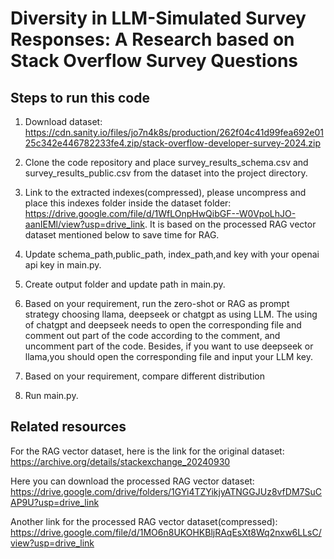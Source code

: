 # Diversity in LLM-Simulated Survey Responses: A Research based on Stack Overflow Survey Questions

## Steps to run this code

1. Download dataset: https://cdn.sanity.io/files/jo7n4k8s/production/262f04c41d99fea692e0125c342e446782233fe4.zip/stack-overflow-developer-survey-2024.zip

2. Clone the code repository and place survey_results_schema.csv and survey_results_public.csv from the dataset into the project directory.

3. Link to the extracted indexes(compressed), please uncompress and place this indexes folder inside the dataset folder: https://drive.google.com/file/d/1WfLOnpHwQibGF--W0VpoLhJO-aanIEMl/view?usp=drive_link. It is based on the processed  RAG vector dataset mentioned below to save time for RAG.

4. Update schema_path,public_path, index_path,and key with your openai api key in main.py.

5. Create output folder and update path in main.py.

5. Based on your requirement, run the zero-shot or RAG as prompt strategy choosing llama, deepseek or chatgpt as using LLM. The using of chatgpt and deepseek needs to open the corresponding file and comment out part of the code according to the comment, and uncomment part of the code. Besides, if you want to use deepseek or llama,you should open the corresponding file and input your LLM key.

6. Based on your requirement, compare different distribution

7. Run main.py.

## Related resources

For the RAG vector dataset, here is the link for the original dataset: https://archive.org/details/stackexchange_20240930

Here you can download the processed RAG vector dataset: https://drive.google.com/drive/folders/1GYi4TZYikjyATNGGJUz8vfDM7SuCAP9U?usp=drive_link

Another link for the processed RAG vector dataset(compressed): https://drive.google.com/file/d/1MO6n8UKOHKBljRAqEsXt8Wq2nxw6LLsC/view?usp=drive_link
